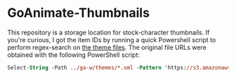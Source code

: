 # GoAnimate-Thumbnails
This repository is a storage location for stock-character thumbnails.  If you're curious, I got the item IDs by running a quick Powershell script to perform regex-search on [the theme files](https://github.com/GoAnimate-Wrapper/GoAnimate-Wrapper/tree/master/themes).  The original file URLs were obtained with the following PowerShell script:
```ps
Select-String -Path ../ga-w/themes/*.xml -Pattern 'https://s3.amazonaws.com/fs.{1,30}.com/files/thumbnails/ccthumb.{1,70}\.png' -AllMatches | % {$_.Matches.Value}
```
